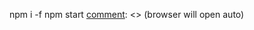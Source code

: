 [comment]: <> (---- this only for first open //)
npm i -f
npm start
[comment]: <> (browser will open auto)